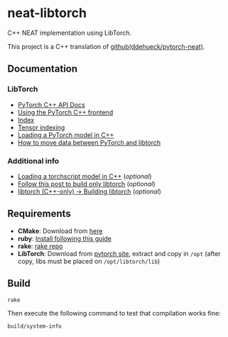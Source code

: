 # neat-libtorch

C++ NEAT implementation using LibTorch.

This project is a C++ translation of [github(ddehueck/pytorch-neat)](https://github.com/ddehueck/pytorch-neat).

## Documentation

### LibTorch
- [PyTorch C++ API Docs](https://pytorch.org/cppdocs/)
- [Using the PyTorch C++ frontend](https://pytorch.org/tutorials/advanced/cpp_frontend.html)
- [Index](https://pytorch.org/cppdocs/genindex.html)
- [Tensor indexing](https://pytorch.org/cppdocs/notes/tensor_indexing.html)
- [Loading a PyTorch model in C++](https://pytorch.org/tutorials/advanced/cpp_export.html)
- [How to move data between PyTorch and libtorch](https://github.com/pytorch/pytorch/issues/20356)

### Additional info
- [Loading a torchscript model in C++](https://pytorch.org/tutorials/advanced/cpp_export.html#depending-on-libtorch-and-building-the-application) (_optional_)
- [Follow this post to build only libtorch](https://discuss.pytorch.org/t/compile-libtorch-c-api-from-source/81624/2) (_optional_)
- [libtorch (C++-only) -> Building libtorch](https://github.com/pytorch/pytorch/blob/master/docs/libtorch.rst) (_optional_)

## Requirements

- **CMake**: Download from [here](https://cmake.org/download/)
- **ruby**: [Install following this guide](https://www.ruby-lang.org/en/documentation/installation/)
- **rake**: [rake repo](https://github.com/ruby/rake)
- **LibTorch**: Download from [pytorch site](https://pytorch.org/get-started/locally/), extract and copy in `/opt` (after copy, libs must be placed on `/opt/libtorch/lib`)

## Build

    rake

Then execute the following command to test that compilation works fine:

    build/system-info


